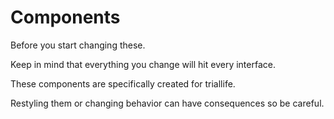 # Components

Before you start changing these.

Keep in mind that everything you change will hit every interface.

These components are specifically created for triallife.

Restyling them or changing behavior can have consequences so be careful.
